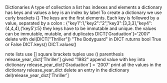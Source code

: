Dictionaries
A type of collection
a list has indexes and elements
a dictionary has keys and values
a key is an index by label
To create a dictionary we use curly brackets {}
The keys are the first elements. Each key is followed by a value, separated by a colon : 
{"key1":1,"key2":"2","key3":[3,3,3],"key4":(4,4,4),('key5'):5}
they keys have to be immutable and unique.
the values can be immutable, mutable, and duplicates
DICT['Graduation']='2007'
delete with del(DICT["Thriller"])
"The Bodyguard" in DICT   ruturns bool True or False
DICT.keys()
DICT.values()

note lists use [] square brackets
     tuples use () parenthesis
release_year_dict['Thriller']
   gived "1982"
append value with key into dictionary
   release_year_dict['Graduation'] = '2007'
print all the values in the dictionary
  release_year_dict
delete an entry in the dictionary
  del(release_year_dict['Thriller']
